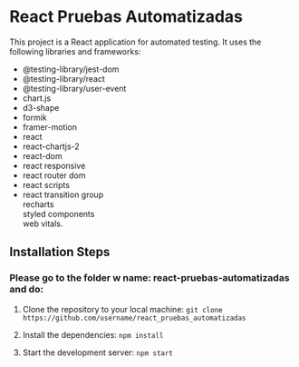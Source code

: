 
# React Pruebas Automatizadas

This project is a React application for automated testing. It uses the following libraries and frameworks: 
- @testing-library/jest-dom
- @testing-library/react 
- @testing-library/user-event 
- chart.js 
- d3-shape 
- formik 
- framer-motion 
- react 
- react-chartjs-2 
- react-dom 
- react responsive 
- react router dom 
- react scripts 
- react transition group  
recharts  
styled components  
web vitals.  

 ## Installation Steps
 ### Please go to the folder w name: react-pruebas-automatizadas and do:

 1. Clone the repository to your local machine: `git clone https://github.com/username/react_pruebas_automatizadas`

 2. Install the dependencies: `npm install`

 3. Start the development server: `npm start`